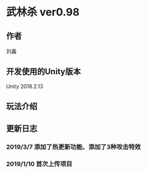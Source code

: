 # 武林杀 ver0.98 
## 作者
刘鑫
## 开发使用的Unity版本 
Unity 2018.2.13
## 玩法介绍

## 更新日志
### 2019/3/7 添加了热更新功能、添加了3种攻击特效
### 2019/1/10 首次上传项目

